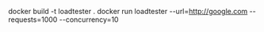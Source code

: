 docker build -t loadtester .
docker run loadtester --url=http://google.com --requests=1000 --concurrency=10